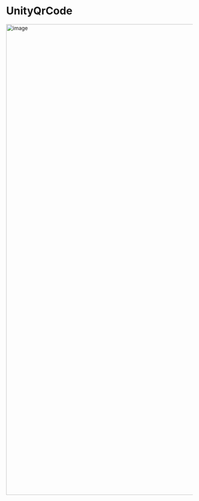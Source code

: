 # UnityQrCode
<img width="1272" alt="image" src="https://github.com/sahilshaikh-me/UnityQrCode/assets/50543009/92b0064c-51d3-4b40-be04-d55dc19affae">
